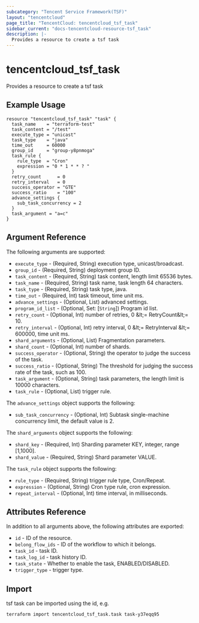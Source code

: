 ```yaml
---
subcategory: "Tencent Service Framework(TSF)"
layout: "tencentcloud"
page_title: "TencentCloud: tencentcloud_tsf_task"
sidebar_current: "docs-tencentcloud-resource-tsf_task"
description: |-
  Provides a resource to create a tsf task
---
```


# tencentcloud_tsf_task

Provides a resource to create a tsf task

## Example Usage

```hcl
resource "tencentcloud_tsf_task" "task" {
  task_name    = "terraform-test"
  task_content = "/test"
  execute_type = "unicast"
  task_type    = "java"
  time_out     = 60000
  group_id     = "group-y8pnmoga"
  task_rule {
    rule_type  = "Cron"
    expression = "0 * 1 * * ? "
  }
  retry_count      = 0
  retry_interval   = 0
  success_operator = "GTE"
  success_ratio    = "100"
  advance_settings {
    sub_task_concurrency = 2
  }
  task_argument = "a=c"
}
```

## Argument Reference

The following arguments are supported:

* `execute_type` - (Required, String) execution type, unicast/broadcast.
* `group_id` - (Required, String) deployment group ID.
* `task_content` - (Required, String) task content, length limit 65536 bytes.
* `task_name` - (Required, String) task name, task length 64 characters.
* `task_type` - (Required, String) task type, java.
* `time_out` - (Required, Int) task timeout, time unit ms.
* `advance_settings` - (Optional, List) advanced settings.
* `program_id_list` - (Optional, Set: [`String`]) Program id list.
* `retry_count` - (Optional, Int) number of retries, 0 &amp;lt;= RetryCount&amp;lt;= 10.
* `retry_interval` - (Optional, Int) retry interval, 0 &amp;lt;= RetryInterval &amp;lt;= 600000, time unit ms.
* `shard_arguments` - (Optional, List) Fragmentation parameters.
* `shard_count` - (Optional, Int) number of shards.
* `success_operator` - (Optional, String) the operator to judge the success of the task.
* `success_ratio` - (Optional, String) The threshold for judging the success rate of the task, such as 100.
* `task_argument` - (Optional, String) task parameters, the length limit is 10000 characters.
* `task_rule` - (Optional, List) trigger rule.

The `advance_settings` object supports the following:

* `sub_task_concurrency` - (Optional, Int) Subtask single-machine concurrency limit, the default value is 2.

The `shard_arguments` object supports the following:

* `shard_key` - (Required, Int) Sharding parameter KEY, integer, range [1,1000].
* `shard_value` - (Required, String) Shard parameter VALUE.

The `task_rule` object supports the following:

* `rule_type` - (Required, String) trigger rule type, Cron/Repeat.
* `expression` - (Optional, String) Cron type rule, cron expression.
* `repeat_interval` - (Optional, Int) time interval, in milliseconds.

## Attributes Reference

In addition to all arguments above, the following attributes are exported:

* `id` - ID of the resource.
* `belong_flow_ids` - ID of the workflow to which it belongs.
* `task_id` - task ID.
* `task_log_id` - task history ID.
* `task_state` - Whether to enable the task, ENABLED/DISABLED.
* `trigger_type` - trigger type.


## Import

tsf task can be imported using the id, e.g.

```
terraform import tencentcloud_tsf_task.task task-y37eqq95
```

